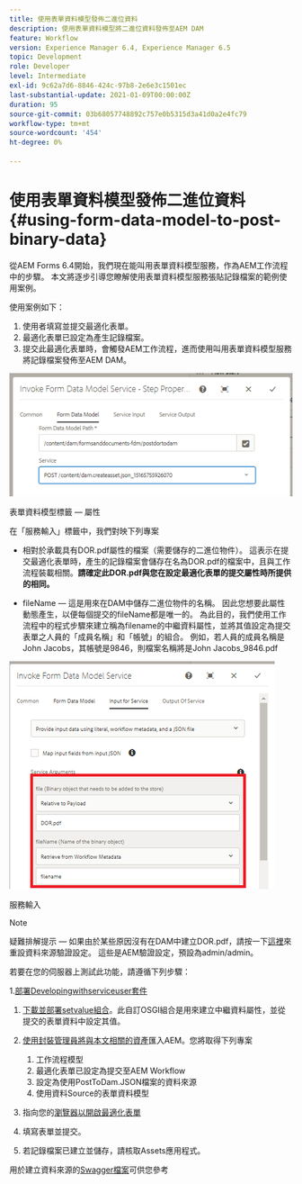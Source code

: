 ```yaml
---
title: 使用表單資料模型發佈二進位資料
description: 使用表單資料模型將二進位資料發佈至AEM DAM
feature: Workflow
version: Experience Manager 6.4, Experience Manager 6.5
topic: Development
role: Developer
level: Intermediate
exl-id: 9c62a7d6-8846-424c-97b8-2e6e3c1501ec
last-substantial-update: 2021-01-09T00:00:00Z
duration: 95
source-git-commit: 03b68057748892c757e0b5315d3a41d0a2e4fc79
workflow-type: tm+mt
source-wordcount: '454'
ht-degree: 0%

---
```


# 使用表單資料模型發佈二進位資料{#using-form-data-model-to-post-binary-data}

從AEM Forms 6.4開始，我們現在能叫用表單資料模型服務，作為AEM工作流程中的步驟。 本文將逐步引導您瞭解使用表單資料模型服務張貼記錄檔案的範例使用案例。

使用案例如下：

1. 使用者填寫並提交最適化表單。
1. 最適化表單已設定為產生記錄檔案。
1. 提交此最適化表單時，會觸發AEM工作流程，進而使用叫用表單資料模型服務將記錄檔案發佈至AEM DAM。

![posttodam](assets/posttodamshot1.png)

表單資料模型標籤 — 屬性

在「服務輸入」標籤中，我們對映下列專案

* 相對於承載具有DOR.pdf屬性的檔案（需要儲存的二進位物件）。 這表示在提交最適化表單時，產生的記錄檔案會儲存在名為DOR.pdf的檔案中，且與工作流程裝載相關。**請確定此DOR.pdf與您在設定最適化表單的提交屬性時所提供的相同。**

* fileName — 這是用來在DAM中儲存二進位物件的名稱。 因此您想要此屬性動態產生，以便每個提交的fileName都是唯一的。 為此目的，我們使用工作流程中的程式步驟來建立稱為filename的中繼資料屬性，並將其值設定為提交表單之人員的「成員名稱」和「帳號」的組合。 例如，若人員的成員名稱是John Jacobs，其帳號是9846，則檔案名稱將是John Jacobs_9846.pdf

![fdmserviceinput](assets/fdminputservice.png)

服務輸入

>[!NOTE]
>
>疑難排解提示 — 如果由於某些原因沒有在DAM中建立DOR.pdf，請按一下[這裡](http://localhost:4502/mnt/overlay/fd/fdm/gui/components/admin/fdmcloudservice/properties.html?item=%2Fconf%2Fglobal%2Fsettings%2Fcloudconfigs%2Ffdm%2Fpostdortodam)來重設資料來源驗證設定。 這些是AEM驗證設定，預設為admin/admin。

若要在您的伺服器上測試此功能，請遵循下列步驟：

1.[部署Developingwithserviceuser套件](/help/forms/assets/common-osgi-bundles/DevelopingWithServiceUser.jar)

1. [下載並部署setvalue組合](/help/forms/assets/common-osgi-bundles/SetValueApp.core-1.0-SNAPSHOT.jar)。此自訂OSGI組合是用來建立中繼資料屬性，並從提交的表單資料中設定其值。

1. [使用封裝管理員將與本文相關的資產](assets/postdortodam.zip)匯入AEM。您將取得下列專案

   1. 工作流程模型
   1. 最適化表單已設定為提交至AEM Workflow
   1. 設定為使用PostToDam.JSON檔案的資料來源
   1. 使用資料Source的表單資料模型

1. 指向您的[瀏覽器以開啟最適化表單](http://localhost:4502/content/dam/formsanddocuments/helpx/timeoffrequestform/jcr:content?wcmmode=disabled)
1. 填寫表單並提交。
1. 若記錄檔案已建立並儲存，請核取Assets應用程式。


用於建立資料來源的[Swagger檔案](http://localhost:4502/conf/global/settings/cloudconfigs/fdm/postdortodam/jcr:content/swaggerFile)可供您參考
